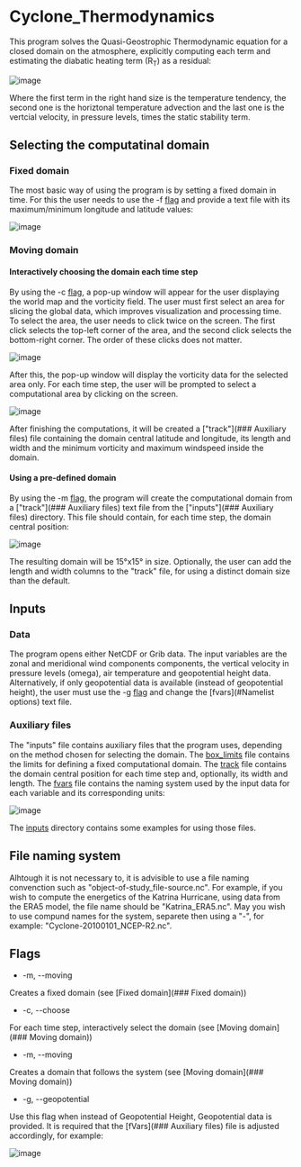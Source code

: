 # Cyclone_Thermodynamics

This program solves the Quasi-Geostrophic Thermodynamic equation for a closed domain on the atmosphere, explicitly computing each term and estimating the diabatic heating term (R<sub>T</sub>) as a residual:

![image](https://user-images.githubusercontent.com/56005607/214878079-a359b897-2388-4197-bd95-3a0d0038ceda.png)

Where the first term in the right hand size is the temperature tendency, the second one is the horiztonal temperature advection and the last one is the vertcial velocity, in pressure levels, times the static stability term.

## Selecting the computatinal domain

### Fixed domain

The most basic way of using the program is by setting a fixed domain in time. For this the user needs to use the -f [flag](#Flags) and provide a text file with its maximum/minimum longitude and latitude values:

![image](https://user-images.githubusercontent.com/56005607/206709581-34ebe0a7-ff45-4bd4-86e0-8cce8dde91ea.png)

### Moving domain

#### Interactively choosing the domain each time step

By using the -c [flag](#Flags), a pop-up window will appear for the user displaying the world map and the vorticity field. The user must first select an area for slicing the global data, which improves visualization and processing time. To select the area, the user needs to click twice on the screen. The first click selects the top-left corner of the area, and the second click selects the bottom-right corner. The order of these clicks does not matter.

![image](https://user-images.githubusercontent.com/56005607/214921907-e19d0024-08dc-4475-ab65-c953e04e7859.png)


After this, the pop-up window will display the vorticity data for the selected area only. For each time step, the user will be prompted to select a computational area by clicking on the screen.

![image](https://user-images.githubusercontent.com/56005607/214922008-5b7c094f-c160-4415-a528-07cc58730827.png)

After finishing the computations, it will be created a ["track"](### Auxiliary files)  file containing the domain central latitude and longitude, its length and width and the minimum vorticity and maximum windspeed inside the domain.

#### Using a pre-defined domain

By using the -m [flag](#Flags), the program will create the computational domain from a ["track"](### Auxiliary files)  text file from the ["inputs"](### Auxiliary files) directory. This file should contain, for each time step, the domain central position:

![image](https://user-images.githubusercontent.com/56005607/206721056-61fa32ce-aa5d-4f16-af28-c46ac2a9bf88.png)

The resulting domain will be 15°x15° in size. Optionally, the user can add the length and width columns to the "track" file, for using a distinct domain size than the default.

## Inputs

### Data

The program opens either NetCDF or Grib data. The input variables are the zonal and meridional wind components components, the vertical velocity in pressure levels (omega), air temperature and geopotential height data. Alternatively, if only geopotential data is available (instead of geopotential height), the user must use the -g [flag](#Flags) and change the [fvars](#Namelist options) text file.

### Auxiliary files

The "inputs" file contains auxiliary files that the program uses, depending on the method chosen for selecting the domain. The [box_limits](inputs/box_limits) file contains the limits for defining a fixed computational domain. The [track](inputs/track) file contains the domain central position for each time step and, optionally, its width and length. The [fvars](inputs/fvars) file contains the naming system used by the input data for each variable and its corresponding units:

![image](https://user-images.githubusercontent.com/56005607/210861069-1c899cc8-860a-4212-bd44-118e308db9bd.png)

The [inputs](inputs) directory contains some examples for using those files.

## File naming system

Alhtough it is not necessary to, it is advisible to use a file naming convenction such as "object-of-study_file-source.nc". For example, if you wish to compute the energetics of the Katrina Hurricane, using data from the ERA5 model, the file name should be "Katrina_ERA5.nc". May you wish to use compund names for the system, separete then using a "-", for example: "Cyclone-20100101_NCEP-R2.nc".

## Flags

- -m, --moving

Creates a fixed domain (see [Fixed domain](### Fixed domain))

- -c, --choose

For each time step, interactively select the domain (see [Moving domain](### Moving domain))

- -m, --moving

Creates a domain that follows the system (see [Moving domain](### Moving domain))

- -g, --geopotential

Use this flag when instead of Geopotential Height, Geopotential data is provided. It is required that the [fVars](### Auxiliary files) file is adjusted accordingly, for example:

![image](https://user-images.githubusercontent.com/56005607/210860966-713243c8-7447-4661-a33d-a988ab1055cf.png)

